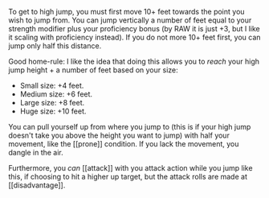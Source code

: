 To get to high jump, you must first move 10+ feet towards the point you wish to jump from. You can jump vertically a number of feet equal to your strength modifier plus your proficiency bonus (by RAW it is just +3, but I like it scaling with proficiency instead). If you do not more 10+ feet first, you can jump only half this distance.

Good home-rule: I like the idea that doing this allows you to *reach* your high jump height + a number of feet based on your size:
-  Small size: +4 feet.
-  Medium size: +6 feet.
-  Large size: +8 feet.
-  Huge size: +10 feet.

You can pull yourself up from where you jump to (this is if your high jump doesn't take you above the height you want to jump) with half your movement, like the [[prone]] condition. If you lack the movement, you dangle in the air.

Furthermore, you *can* [[attack]] with you attack action while you jump like this, if choosing to hit a higher up target, but the attack rolls are made at [[disadvantage]].